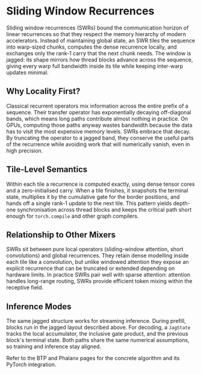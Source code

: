 # Sliding Window Recurrences

Sliding window recurrences (SWRs) bound the communication horizon of linear recurrences so that they respect the memory hierarchy of modern accelerators. Instead of maintaining global state, an SWR tiles the sequence into warp-sized chunks, computes the dense recurrence locally, and exchanges only the rank-1 carry that the next chunk needs. The window is jagged: its shape mirrors how thread blocks advance across the sequence, giving every warp full bandwidth inside its tile while keeping inter-warp updates minimal.

## Why Locality First?

Classical recurrent operators mix information across the entire prefix of a sequence. Their transfer operator has exponentially decaying off-diagonal bands, which means long paths contribute almost nothing in practice. On GPUs, computing those paths anyway wastes bandwidth because the data has to visit the most expensive memory levels. SWRs embrace that decay. By truncating the operator to a jagged band, they conserve the useful parts of the recurrence while avoiding work that will numerically vanish, even in high precision.

## Tile-Level Semantics

Within each tile a recurrence is computed exactly, using dense tensor cores and a zero-initialised carry. When a tile finishes, it snapshots the terminal state, multiplies it by the cumulative gate for the border positions, and hands off a single rank-1 update to the next tile. This pattern yields depth-one synchronisation across thread blocks and keeps the critical path short enough for `torch.compile` and other graph compilers.

## Relationship to Other Mixers

SWRs sit between pure local operators (sliding-window attention, short convolutions) and global recurrences. They retain dense modelling inside each tile like a convolution, but unlike windowed attention they expose an explicit recurrence that can be truncated or extended depending on hardware limits. In practice SWRs pair well with sparse attention: attention handles long-range routing, SWRs provide efficient token mixing within the receptive field.

## Inference Modes

The same jagged structure works for streaming inference. During prefill, blocks run in the jagged layout described above. For decoding, a `JagState` tracks the local accumulator, the inclusive gate product, and the previous block's terminal state. Both paths share the same numerical assumptions, so training and inference stay aligned.

Refer to the BTP and Phalanx pages for the concrete algorithm and its PyTorch integration.

